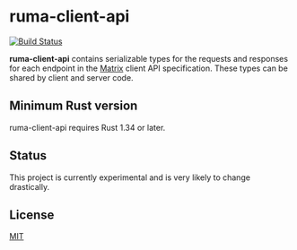 # ruma-client-api

[![Build Status](https://travis-ci.org/ruma/ruma-client-api.svg?branch=master)](https://travis-ci.org/ruma/ruma-client-api)

**ruma-client-api** contains serializable types for the requests and responses for each endpoint in the [Matrix](https://matrix.org/) client API specification.
These types can be shared by client and server code.

## Minimum Rust version

ruma-client-api requires Rust 1.34 or later.

## Status

This project is currently experimental and is very likely to change drastically.

## License

[MIT](http://opensource.org/licenses/MIT)
